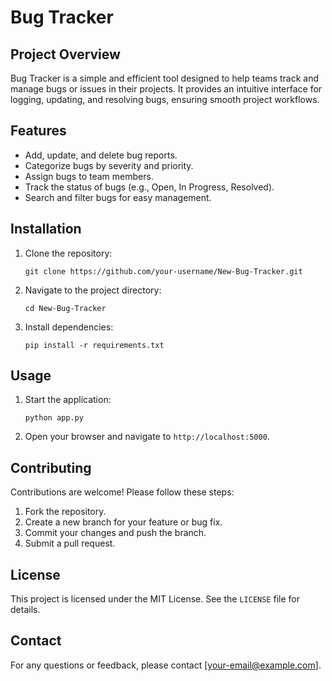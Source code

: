 # Bug Tracker

## Project Overview
Bug Tracker is a simple and efficient tool designed to help teams track and manage bugs or issues in their projects. It provides an intuitive interface for logging, updating, and resolving bugs, ensuring smooth project workflows.

## Features
- Add, update, and delete bug reports.
- Categorize bugs by severity and priority.
- Assign bugs to team members.
- Track the status of bugs (e.g., Open, In Progress, Resolved).
- Search and filter bugs for easy management.

## Installation
1. Clone the repository:
    ```
    git clone https://github.com/your-username/New-Bug-Tracker.git
    ```
2. Navigate to the project directory:
    ```
    cd New-Bug-Tracker
    ```
3. Install dependencies:
    ```
    pip install -r requirements.txt
    ```

## Usage
1. Start the application:
    ```
    python app.py
    ```
2. Open your browser and navigate to `http://localhost:5000`.

## Contributing
Contributions are welcome! Please follow these steps:
1. Fork the repository.
2. Create a new branch for your feature or bug fix.
3. Commit your changes and push the branch.
4. Submit a pull request.

## License
This project is licensed under the MIT License. See the `LICENSE` file for details.

## Contact
For any questions or feedback, please contact [your-email@example.com].
